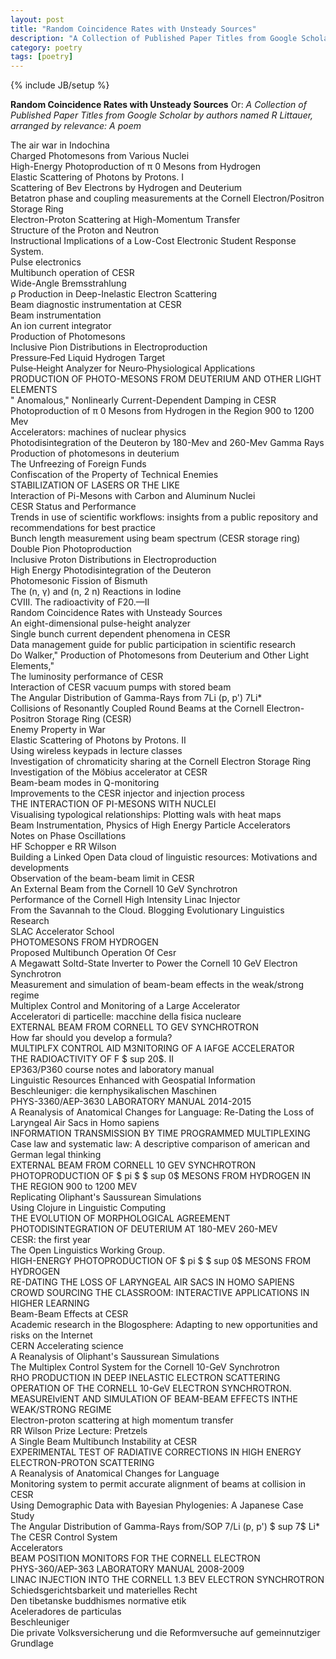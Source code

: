 ```yaml
---
layout: post
title: "Random Coincidence Rates with Unsteady Sources"
description: "A Collection of Published Paper Titles from Google Scholar by authors named R Littauer, arranged by relevance: A poem"
category: poetry
tags: [poetry]
---
```

{% include JB/setup %}


__Random Coincidence Rates with Unsteady Sources__
Or: _A Collection of Published Paper Titles from Google Scholar by authors named R Littauer, arranged by relevance: A poem_

The air war in Indochina  
Charged Photomesons from Various Nuclei  
High-Energy Photoproduction of π 0 Mesons from Hydrogen  
Elastic Scattering of Photons by Protons. I  
Scattering of Bev Electrons by Hydrogen and Deuterium  
Betatron phase and coupling measurements at the Cornell Electron/Positron Storage Ring  
Electron-Proton Scattering at High-Momentum Transfer  
Structure of the Proton and Neutron  
Instructional Implications of a Low-Cost Electronic Student Response System.  
Pulse electronics  
Multibunch operation of CESR  
Wide-Angle Bremsstrahlung  
ρ Production in Deep-Inelastic Electron Scattering  
Beam diagnostic instrumentation at CESR  
Beam instrumentation  
An ion current integrator  
Production of Photomesons  
Inclusive Pion Distributions in Electroproduction  
Pressure‐Fed Liquid Hydrogen Target  
Pulse‐Height Analyzer for Neuro‐Physiological Applications  
PRODUCTION OF PHOTO-MESONS FROM DEUTERIUM AND OTHER LIGHT ELEMENTS  
" Anomalous," Nonlinearly Current-Dependent Damping in CESR  
Photoproduction of π 0 Mesons from Hydrogen in the Region 900 to 1200 Mev  
Accelerators: machines of nuclear physics  
Photodisintegration of the Deuteron by 180-Mev and 260-Mev Gamma Rays  
Production of photomesons in deuterium  
The Unfreezing of Foreign Funds  
Confiscation of the Property of Technical Enemies  
STABILIZATION OF LASERS OR THE LIKE  
Interaction of Pi-Mesons with Carbon and Aluminum Nuclei  
CESR Status and Performance  
Trends in use of scientific workflows: insights from a public repository and recommendations for best practice  
Bunch length measurement using beam spectrum (CESR storage ring)  
Double Pion Photoproduction  
Inclusive Proton Distributions in Electroproduction  
High Energy Photodisintegration of the Deuteron  
Photomesonic Fission of Bismuth  
The (n, γ) and (n, 2 n) Reactions in Iodine  
CVIII. The radioactivity of F20.—II  
Random Coincidence Rates with Unsteady Sources  
An eight-dimensional pulse-height analyzer  
Single bunch current dependent phenomena in CESR  
Data management guide for public participation in scientific research  
Do Walker," Production of Photomesons from Deuterium and Other Light Elements,"  
The luminosity performance of CESR  
Interaction of CESR vacuum pumps with stored beam  
The Angular Distribution of Gamma-Rays from 7Li (p, p') 7Li*  
Collisions of Resonantly Coupled Round Beams at the Cornell Electron-Positron Storage Ring (CESR)  
Enemy Property in War  
Elastic Scattering of Photons by Protons. II  
Using wireless keypads in lecture classes  
Investigation of chromaticity sharing at the Cornell Electron Storage Ring  
Investigation of the Möbius accelerator at CESR  
Beam-beam modes in Q-monitoring  
Improvements to the CESR injector and injection process  
THE INTERACTION OF PI-MESONS WITH NUCLEI  
Visualising typological relationships: Plotting wals with heat maps  
Beam Instrumentation, Physics of High Energy Particle Accelerators  
Notes on Phase Oscillations  
HF Schopper e RR Wilson  
Building a Linked Open Data cloud of linguistic resources: Motivations and developments  
Observation of the beam-beam limit in CESR  
An External Beam from the Cornell 10 GeV Synchrotron  
Performance of the Cornell High Intensity Linac Injector  
From the Savannah to the Cloud. Blogging Evolutionary Linguistics Research  
SLAC Accelerator School  
PHOTOMESONS FROM HYDROGEN  
Proposed Multibunch Operation Of Cesr  
A Megawatt Soltd-State Inverter to Power the Cornell 10 GeV Electron Synchrotron  
Measurement and simulation of beam-beam effects in the weak/strong regime  
Multiplex Control and Monitoring of a Large Accelerator  
Acceleratori di particelle: macchine della fisica nucleare  
EXTERNAL BEAM FROM CORNELL TO GEV SYNCHROTRON  
How far should you develop a formula?  
MULTIPLFX CONTROL AID M3NITORING OF A IAFGE ACCELERATOR  
THE RADIOACTIVITY OF F $ sup 20$. II  
EP363/P360 course notes and laboratory manual  
Linguistic Resources Enhanced with Geospatial Information  
Beschleuniger: die kernphysikalischen Maschinen  
PHYS-3360/AEP-3630 LABORATORY MANUAL 2014-2015  
A Reanalysis of Anatomical Changes for Language: Re-Dating the Loss of Laryngeal Air Sacs in Homo sapiens  
INFORMATION TRANSMISSION BY TIME PROGRAMMED MULTIPLEXING  
Case law and systematic law: A descriptive comparison of american and German legal thinking  
EXTERNAL BEAM FROM CORNELL 10 GEV SYNCHROTRON  
PHOTOPRODUCTION OF $ pi $ $ sup 0$ MESONS FROM HYDROGEN IN THE REGION 900 to 1200 MEV  
Replicating Oliphant's Saussurean Simulations  
Using Clojure in Linguistic Computing  
THE EVOLUTION OF MORPHOLOGICAL AGREEMENT  
PHOTODISINTEGRATION OF DEUTERIUM AT 180-MEV 260-MEV  
CESR: the first year  
The Open Linguistics Working Group.  
HIGH-ENERGY PHOTOPRODUCTION OF $ pi $ $ sup 0$ MESONS FROM HYDROGEN  
RE-DATING THE LOSS OF LARYNGEAL AIR SACS IN HOMO SAPIENS  
CROWD SOURCING THE CLASSROOM: INTERACTIVE APPLICATIONS IN HIGHER LEARNING  
Beam-Beam Effects at CESR  
Academic research in the Blogosphere: Adapting to new opportunities and risks on the Internet  
CERN Accelerating science  
A Reanalysis of Oliphant's Saussurean Simulations  
The Multiplex Control System for the Cornell 10-GeV Synchrotron  
RHO PRODUCTION IN DEEP INELASTIC ELECTRON SCATTERING  
OPERATION OF THE CORNELL 10-GeV ELECTRON SYNCHROTRON.  
MEASUREIvlENT AND SIMULATION OF BEAM-BEAM EFFECTS INTHE WEAK/STRONG REGIME  
Electron-proton scattering at high momentum transfer  
RR Wilson Prize Lecture: Pretzels  
A Single Beam Multibunch Instability at CESR  
EXPERIMENTAL TEST OF RADIATIVE CORRECTIONS IN HIGH ENERGY ELECTRON-PROTON SCATTERING  
A Reanalysis of Anatomical Changes for Language  
Monitoring system to permit accurate alignment of beams at collision in CESR  
Using Demographic Data with Bayesian Phylogenies: A Japanese Case Study  
The Angular Distribution of Gamma-Rays from/SOP 7/Li (p, p') $ sup 7$ Li*  
The CESR Control System  
Accelerators  
BEAM POSITION MONITORS FOR THE CORNELL ELECTRON  
PHYS-360/AEP-363 LABORATORY MANUAL 2008-2009  
LINAC INJECTION INTO THE CORNELL 1.3 BEV ELECTRON SYNCHROTRON  
Schiedsgerichtsbarkeit und materielles Recht  
Den tibetanske buddhismes normative etik  
Aceleradores de particulas  
Beschleuniger  
Die private Volksversicherung und die Reformversuche auf gemeinnutziger Grundlage